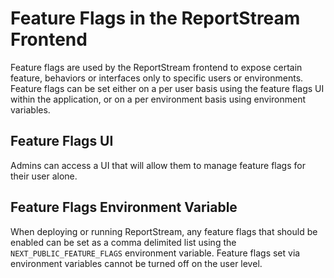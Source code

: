 # Feature Flags in the ReportStream Frontend

Feature flags are used by the ReportStream frontend to expose certain feature, behaviors or interfaces only to specific users or environments. Feature flags can be set either on a per user basis using the feature flags UI within the application, or on a per environment basis using environment variables.

## Feature Flags UI

Admins can access a UI that will allow them to manage feature flags for their user alone.

## Feature Flags Environment Variable

When deploying or running ReportStream, any feature flags that should be enabled can be set as a comma delimited list using the `NEXT_PUBLIC_FEATURE_FLAGS` environment variable. Feature flags set via environment variables cannot be turned off on the user level.
